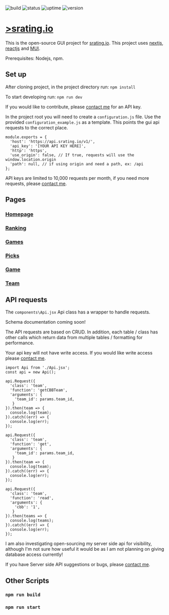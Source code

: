 ![build](https://github.com/esmalleydev/srating.io-gui/actions/workflows/build.js.yml/badge.svg)
![status](https://img.shields.io/uptimerobot/status/m793600490-481ed5a22e5d58de53fdb32a)
![uptime](https://img.shields.io/uptimerobot/ratio/7/m793600490-481ed5a22e5d58de53fdb32a)
![version](https://img.shields.io/github/package-json/v/esmalleydev/srating.io-gui)
# [>srating.io](https://srating.io)

This is the open-source GUI project for [srating.io](https://srating.io). This project uses [nextjs](https://nextjs.org/), [reactjs](https://reactjs.org/) and [MUI](https://mui.com/material-ui/getting-started/overview/).

Prerequisites: Nodejs, npm.

## Set up

After cloning project, in the project directory run:
`npm install`

To start developing run:
`npm run dev`

If you would like to contribute, please [contact me](mailto:contact@srating.io) for an API key.

In the project root you will need to create a `configuration.js` file. Use the provided `configuration_example.js` as a template. This points the gui api requests to the correct place.

```
module.exports = {
  'host': 'https://api.srating.io/v1/',
  'api_key': '[YOUR API KEY HERE]',
  'http': 'https',
  'use_origin': false, // If true, requests will use the window.location.origin
  'path': null, // if using origin and need a path, ex: /api
};
```

API keys are limited to 10,000 requests per month, if you need more requests, please [contact me](mailto:contact@srating.io).

## Pages

### [Homepage](pages/Homepage.md)

### [Ranking](pages/CBB/Ranking.md)

### [Games](pages/CBB/Games.md)

### [Picks](pages/CBB/Picks.md)

### [Game](pages/CBB/Games/Game.md)

### [Team](pages/CBB/Games/Team.md)

## API requests

The `components\Api.jsx` Api class has a wrapper to handle requests.

Schema documentation coming soon!

The API requests are based on CRUD. In addition, each table / class has other calls which return data from multiple tables / formatting for performance.

Your api key will not have write access. If you would like write access please [contact me](mailto:contact@srating.io).

```
import Api from './Api.jsx';
const api = new Api();

api.Request({
  'class': 'team',
  'function': 'getCBBTeam',
  'arguments': {
    'team_id': params.team_id,
   }
}).then(team => {
  console.log(team);
}).catch((err) => {
  console.log(err);
});

api.Request({
  'class': 'team',
  'function': 'get',
  'arguments': {
    'team_id': params.team_id,
   }
}).then(team => {
  console.log(team);
}).catch((err) => {
  console.log(err);
});

api.Request({
  'class': 'team',
  'function': 'read',
  'arguments': {
    'cbb': '1',
   }
}).then(teams => {
  console.log(teams);
}).catch((err) => {
  console.log(err);
});

```

I am also investigating open-sourcing my server side api for visibility, although I'm not sure how useful it would be as I am not planning on giving database access currently!

If you have Server side API suggestions or bugs, please [contact me](mailto:contact@srating.io).

## Other Scripts

### `npm run build`

### `npm run start`






